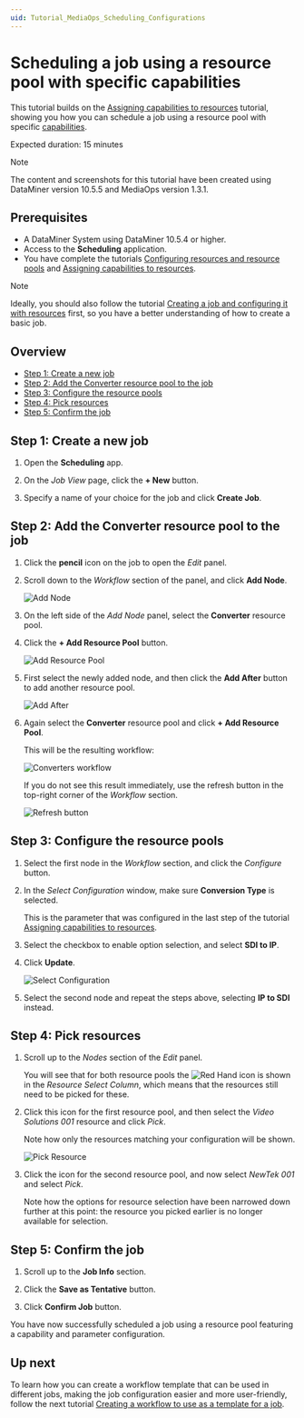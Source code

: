 ```yaml
---
uid: Tutorial_MediaOps_Scheduling_Configurations
---
```


# Scheduling a job using a resource pool with specific capabilities

This tutorial builds on the [Assigning capabilities to resources](xref:Tutorial_MediaOps_Resource_Studio_Capabilities_and_Capacities) tutorial, showing you how you can schedule a job using a resource pool with specific [capabilities](xref:MO_Resource_Studio#capabilities).

Expected duration: 15 minutes

> [!NOTE]
> The content and screenshots for this tutorial have been created using DataMiner version 10.5.5 and MediaOps version 1.3.1.

## Prerequisites

- A DataMiner System using DataMiner 10.5.4 or higher.
- Access to the **Scheduling** application.
- You have complete the tutorials [Configuring resources and resource pools](xref:Tutorial_MediaOps_Resource_Studio_Intro) and [Assigning capabilities to resources](xref:Tutorial_MediaOps_Resource_Studio_Capabilities_and_Capacities).

> [!NOTE]
> Ideally, you should also follow the tutorial [Creating a job and configuring it with resources](xref:Tutorial_MediaOps_Scheduling_Encoder_Decoder) first, so you have a better understanding of how to create a basic job.

## Overview

- [Step 1: Create a new job](#step-1-create-a-new-job)
- [Step 2: Add the Converter resource pool to the job](#step-2-add-the-converter-resource-pool-to-the-job)
- [Step 3: Configure the resource pools](#step-3-configure-the-resource-pools)
- [Step 4: Pick resources](#step-4-pick-resources)
- [Step 5: Confirm the job](#step-5-confirm-the-job)

## Step 1: Create a new job

1. Open the **Scheduling** app.

1. On the *Job View* page, click the **+ New** button.

1. Specify a name of your choice for the job and click **Create Job**.

## Step 2: Add the Converter resource pool to the job

1. Click the **pencil** icon on the job to open the *Edit* panel.

1. Scroll down to the *Workflow* section of the panel, and click **Add Node**.

   ![Add Node](~/solutions/images/Scheduling_Add_Node.png)

1. On the left side of the *Add Node* panel, select the **Converter** resource pool.

1. Click the **+ Add Resource Pool** button.

   ![Add Resource Pool](~/solutions/images/Scheduling_Add_Resource_Pool.png)

1. First select the newly added node, and then click the **Add After** button to add another resource pool.

   ![Add After](~/solutions/images/Scheduling_Add_After.png)

1. Again select the **Converter** resource pool and click **+ Add Resource Pool**.

   This will be the resulting workflow:

   ![Converters workflow](~/solutions/images/Scheduling_Workflow_Converters.png)

   If you do not see this result immediately, use the refresh button in the top-right corner of the *Workflow* section.

    ![Refresh button](~/solutions/images/Scheduling_Workflow_Refresh.png)

## Step 3: Configure the resource pools

1. Select the first node in the *Workflow* section, and click the *Configure* button.

1. In the *Select Configuration* window, make sure **Conversion Type** is selected.

   This is the parameter that was configured in the last step of the tutorial [Assigning capabilities to resources](xref:Tutorial_MediaOps_Resource_Studio_Capabilities_and_Capacities).

1. Select the checkbox to enable option selection, and select **SDI to IP**.

1. Click **Update**.

   ![Select Configuration](~/solutions/images/Scheduling_Select_Configuration.png)

1. Select the second node and repeat the steps above, selecting **IP to SDI** instead.

## Step 4: Pick resources

1. Scroll up to the *Nodes* section of the *Edit* panel.

   You will see that for both resource pools the ![Red Hand](~/solutions/images/Red_Hand_icon.png) icon is shown in the *Resource Select Column*, which means that the resources still need to be picked for these.

1. Click this icon for the first resource pool, and then select the *Video Solutions 001* resource and click *Pick*.

   Note how only the resources matching your configuration will be shown.

   ![Pick Resource](~/solutions/images/Scheduling_Pick_Resource.png)

1. Click the icon for the second resource pool, and now select *NewTek 001* and select *Pick*.

   Note how the options for resource selection have been narrowed down further at this point: the resource you picked earlier is no longer available for selection.

## Step 5: Confirm the job

1. Scroll up to the **Job Info** section.

1. Click the **Save as Tentative** button.

1. Click **Confirm Job** button.

You have now successfully scheduled a job using a resource pool featuring a capability and parameter configuration.

## Up next

To learn how you can create a workflow template that can be used in different jobs, making the job configuration easier and more user-friendly, follow the next tutorial [Creating a workflow to use as a template for a job](xref:Tutorial_MediaOps_Workflow_Designer_Intro).
